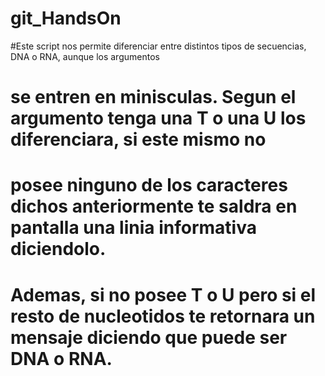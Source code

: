 # git_HandsOn
#Este script nos permite diferenciar entre distintos tipos de secuencias, DNA o RNA, aunque los argumentos 
# se entren en minisculas. Segun el argumento tenga una T o una U los diferenciara, si este mismo no 
# posee ninguno de los caracteres dichos anteriormente te saldra en pantalla una linia informativa diciendolo.
# Ademas, si no posee T o U pero si el resto de nucleotidos te retornara un mensaje diciendo que puede ser DNA o RNA.

